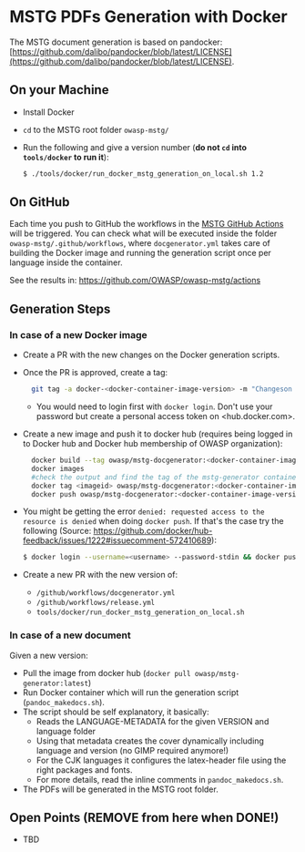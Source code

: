 # MSTG PDFs Generation with Docker

The MSTG document generation is based on pandocker: [https://github.com/dalibo/pandocker/blob/latest/LICENSE](https://github.com/dalibo/pandocker/blob/latest/LICENSE).

## On your Machine

- Install Docker
- `cd` to the MSTG root folder `owasp-mstg/`
- Run the following and give a version number (**do not `cd` into `tools/docker` to run it**):

    ```sh
    $ ./tools/docker/run_docker_mstg_generation_on_local.sh 1.2
    ```

## On GitHub

Each time you push to GitHub the workflows in the [MSTG GitHub Actions](https://github.com/OWASP/owasp-mstg/actions "MSTG GitHub Actions") will be triggered. You can check what will be executed inside the folder `owasp-mstg/.github/workflows`, where `docgenerator.yml` takes care of building the Docker image and running the generation script once per language inside the container.

See the results in: <https://github.com/OWASP/owasp-mstg/actions>

## Generation Steps

### In case of a new Docker image

- Create a PR with the new changes on the Docker generation scripts.
- Once the PR is approved, create a tag:

  ```sh
    git tag -a docker-<docker-container-image-version> -m "Changeson docker image"
  ```

  - You would need to login first with `docker login`. Don't use your password but create a personal access token on <hub.docker.com>.

- Create a new image and push it to docker hub (requires being logged in to Docker hub and Docker hub membership of OWASP organization):

  ```sh
    docker build --tag owasp/mstg-docgenerator:<docker-container-image-version> tools/docker/
    docker images
    #check the output and find the tag of the mstg-generator container image you created
    docker tag <imageid> owasp/mstg-docgenerator:<docker-container-image-version>
    docker push owasp/mstg-docgenerator:<docker-container-image-version>
  ```

- You might be getting the error `denied: requested access to the resource is denied` when doing `docker push`. If that's the case try the following (Source: <https://github.com/docker/hub-feedback/issues/1222#issuecomment-572410689>):

  ```bash
  $ docker login --username=<username> --password-stdin && docker push owasp/mstg-docgenerator:<docker-container-image-version>
  ```

- Create a new PR with the new version of:
  - `/github/workflows/docgenerator.yml`
  - `/github/workflows/release.yml`
  - `tools/docker/run_docker_mstg_generation_on_local.sh`

### In case of a new document

Given a new version:

- Pull the image from docker hub (`docker pull owasp/mstg-generator:latest`)
- Run Docker container which will run the generation script (`pandoc_makedocs.sh`).
- The script should be self explanatory, it basically:
  - Reads the LANGUAGE-METADATA for the given VERSION and language folder
  - Using that metadata creates the cover dynamically including language and version (no GIMP required anymore!)
  - For the CJK languages it configures the latex-header file using the right packages and fonts.
  - For more details, read the inline comments in `pandoc_makedocs.sh`.
- The PDFs will be generated in the MSTG root folder.

## Open Points (REMOVE from here when DONE!)

- TBD
